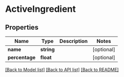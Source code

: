 # ActiveIngredient

## Properties
Name | Type | Description | Notes
------------ | ------------- | ------------- | -------------
**name** | **string** |  | [optional] 
**percentage** | **float** |  | [optional] 

[[Back to Model list]](../README.md#documentation-for-models) [[Back to API list]](../README.md#documentation-for-api-endpoints) [[Back to README]](../README.md)


